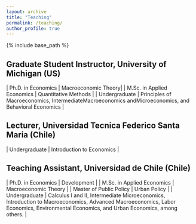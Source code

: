 ```yaml
---
layout: archive
title: "Teaching"
permalink: /teaching/
author_profile: true
---
```


{% include base_path %}

## Graduate Student Instructor, University of Michigan (US)

| Ph.D. in Economics | Macroeconomic Theory|
| M.Sc. in Applied Economics | Quantitative Methods |
| Undergraduate | Principles of Macroeconomics, IntermediateMacroeconomics andMicroeconomics, and Behavioral Economics |

## Lecturer, Universidad Tecnica Federico Santa Maria (Chile)

| Undergraduate | Introduction to Economics |


## Teaching Assistant, Universidad de Chile (Chile)

| Ph.D. in Economics | Development |
| M.Sc. in Applied Economics | Macroeconomic Theory |
| Master of Public Policy | Urban Policy |
| Undergraduate | Calculus I and II, Intermediate Microeconomics, Introduction to Macroeconomics, Advanced Macroeconomics, Labor Economics, Environmental Economics, and Urban Economics, among others. |
